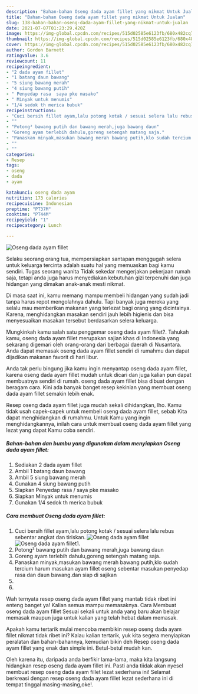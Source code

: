 ```yaml
---
description: "Bahan-bahan Oseng dada ayam fillet yang nikmat Untuk Jualan"
title: "Bahan-bahan Oseng dada ayam fillet yang nikmat Untuk Jualan"
slug: 138-bahan-bahan-oseng-dada-ayam-fillet-yang-nikmat-untuk-jualan
date: 2021-07-07T01:23:29.420Z
image: https://img-global.cpcdn.com/recipes/515d02585e6123fb/680x482cq70/oseng-dada-ayam-fillet-foto-resep-utama.jpg
thumbnail: https://img-global.cpcdn.com/recipes/515d02585e6123fb/680x482cq70/oseng-dada-ayam-fillet-foto-resep-utama.jpg
cover: https://img-global.cpcdn.com/recipes/515d02585e6123fb/680x482cq70/oseng-dada-ayam-fillet-foto-resep-utama.jpg
author: Gordon Barnett
ratingvalue: 3.6
reviewcount: 11
recipeingredient:
- "2 dada ayam fillet"
- "1 batang daun bawang"
- "5 siung bawang merah"
- "4 siung bawang putih"
- " Penyedap rasa  saya pke masako"
- " Minyak untuk menumis"
- "1/4 sedok th merica bubuk"
recipeinstructions:
- "Cuci bersih fillet ayam,lalu potong kotak / sesuai selera lalu rebus sebentar angkat dan tiriskan."
- ""
- "Potong² bawang putih dan bawang merah,juga bawang daun"
- "Goreng ayam terlebih dahulu,goreng setengah matang saja."
- "Panaskan minyak,masukan bawang merah bawang putih,klo sudah tercium harum masukan ayam fillet oseng sebentar masukan penyedap rasa dan daun bawang.dan siap di sajikan"
- ""
- ""
categories:
- Resep
tags:
- oseng
- dada
- ayam

katakunci: oseng dada ayam 
nutrition: 173 calories
recipecuisine: Indonesian
preptime: "PT37M"
cooktime: "PT44M"
recipeyield: "1"
recipecategory: Lunch

---
```



![Oseng dada ayam fillet](https://img-global.cpcdn.com/recipes/515d02585e6123fb/680x482cq70/oseng-dada-ayam-fillet-foto-resep-utama.jpg)

Selaku seorang orang tua, mempersiapkan santapan menggugah selera untuk keluarga tercinta adalah suatu hal yang memuaskan bagi kamu sendiri. Tugas seorang  wanita Tidak sekedar mengerjakan pekerjaan rumah saja, tetapi anda juga harus menyediakan kebutuhan gizi terpenuhi dan juga hidangan yang dimakan anak-anak mesti nikmat.

Di masa  saat ini, kamu memang mampu membeli hidangan yang sudah jadi tanpa harus repot mengolahnya dahulu. Tapi banyak juga mereka yang selalu mau memberikan makanan yang terlezat bagi orang yang dicintainya. Karena, menghidangkan masakan sendiri jauh lebih higienis dan bisa menyesuaikan masakan tersebut berdasarkan selera keluarga. 



Mungkinkah kamu salah satu penggemar oseng dada ayam fillet?. Tahukah kamu, oseng dada ayam fillet merupakan sajian khas di Indonesia yang sekarang digemari oleh orang-orang dari berbagai daerah di Nusantara. Anda dapat memasak oseng dada ayam fillet sendiri di rumahmu dan dapat dijadikan makanan favorit di hari libur.

Anda tak perlu bingung jika kamu ingin menyantap oseng dada ayam fillet, karena oseng dada ayam fillet mudah untuk dicari dan juga kalian pun dapat membuatnya sendiri di rumah. oseng dada ayam fillet bisa dibuat dengan beragam cara. Kini ada banyak banget resep kekinian yang membuat oseng dada ayam fillet semakin lebih enak.

Resep oseng dada ayam fillet juga mudah sekali dihidangkan, lho. Kamu tidak usah capek-capek untuk membeli oseng dada ayam fillet, sebab Kita dapat menghidangkan di rumahmu. Untuk Kamu yang ingin menghidangkannya, inilah cara untuk membuat oseng dada ayam fillet yang lezat yang dapat Kamu coba sendiri.

<!--inarticleads1-->

##### Bahan-bahan dan bumbu yang digunakan dalam menyiapkan Oseng dada ayam fillet:

1. Sediakan 2 dada ayam fillet
1. Ambil 1 batang daun bawang
1. Ambil 5 siung bawang merah
1. Gunakan 4 siung bawang putih
1. Siapkan  Penyedap rasa / saya pke masako
1. Siapkan  Minyak untuk menumis
1. Gunakan 1/4 sedok th merica bubuk




<!--inarticleads2-->

##### Cara membuat Oseng dada ayam fillet:

1. Cuci bersih fillet ayam,lalu potong kotak / sesuai selera lalu rebus sebentar angkat dan tiriskan.
<img src="https://img-global.cpcdn.com/steps/023514d92830e859/160x128cq70/oseng-dada-ayam-fillet-langkah-memasak-1-foto.jpg" alt="Oseng dada ayam fillet"><img src="https://img-global.cpcdn.com/steps/fe51189922196607/160x128cq70/oseng-dada-ayam-fillet-langkah-memasak-1-foto.jpg" alt="Oseng dada ayam fillet">1. 
1. Potong² bawang putih dan bawang merah,juga bawang daun
1. Goreng ayam terlebih dahulu,goreng setengah matang saja.
1. Panaskan minyak,masukan bawang merah bawang putih,klo sudah tercium harum masukan ayam fillet oseng sebentar masukan penyedap rasa dan daun bawang.dan siap di sajikan
1. 
1. 




Wah ternyata resep oseng dada ayam fillet yang mantab tidak ribet ini enteng banget ya! Kalian semua mampu memasaknya. Cara Membuat oseng dada ayam fillet Sesuai sekali untuk anda yang baru akan belajar memasak maupun juga untuk kalian yang telah hebat dalam memasak.

Apakah kamu tertarik mulai mencoba membikin resep oseng dada ayam fillet nikmat tidak ribet ini? Kalau kalian tertarik, yuk kita segera menyiapkan peralatan dan bahan-bahannya, kemudian bikin deh Resep oseng dada ayam fillet yang enak dan simple ini. Betul-betul mudah kan. 

Oleh karena itu, daripada anda berfikir lama-lama, maka kita langsung hidangkan resep oseng dada ayam fillet ini. Pasti anda tiidak akan nyesel membuat resep oseng dada ayam fillet lezat sederhana ini! Selamat berkreasi dengan resep oseng dada ayam fillet lezat sederhana ini di tempat tinggal masing-masing,oke!.

